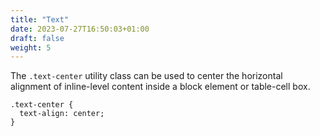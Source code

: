 ```yaml
---
title: "Text"
date: 2023-07-27T16:50:03+01:00
draft: false
weight: 5
---
```

The `.text-center` utility class can be used to center the horizontal alignment of inline-level content inside a block element or table-cell box.

```
.text-center {
  text-align: center;
}
```
